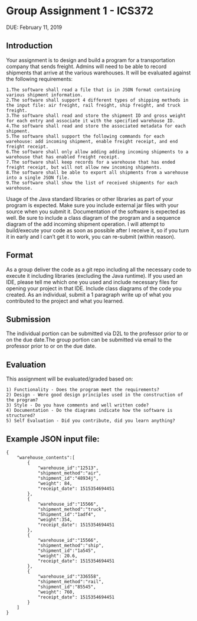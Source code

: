 # Group Assignment 1 - ICS372
DUE: February 11, 2019

## Introduction
Your assignment is to design and build a program for a transportation company that sends freight. Admins will need to be able to record shipments that arrive at the various warehouses.  It will be evaluated against the following requirements:
```
1.The software shall read a file that is in JSON format containing various shipment information.
2.The software shall support 4 different types of shipping methods in the input file: air freight, rail freight, ship freight, and truck freight.
3.The software shall read and store the shipment ID and gross weight for each entry and associate it with the specified warehouse ID.
4.The software shall read and store the associated metadata for each shipment.
5.The software shall support the following commands for each warehouse: add incoming shipment, enable freight receipt, and end freight receipt.
6.The software shall only allow adding adding incoming shipments to a warehouse that has enabled freight receipt.
7.The software shall keep records for a warehouse that has ended freight receipt, but will not allow new incoming shipments.
8.The software shall be able to export all shipments from a warehouse into a single JSON file.
9.The software shall show the list of received shipments for each warehouse.
```

Usage of the Java standard libraries or other libraries as part of your program is expected.  Make sure you include external jar files with your source when you submit it.  Documentation of the software is expected as well.  Be sure to include a class diagram of the program and a sequence diagram of the add incoming shipment operation.  I will attempt to build/execute your code as soon as possible after I receive it, so if you turn it in early and I can’t get it to work, you can re-submit (within reason).

## Format
As a group deliver the code as a git repo including all the necessary code to execute it including libraries (excluding the Java runtime).  If you used an IDE, please tell me which one you used and include necessary files for opening your project in that IDE.  Include class diagrams of the code you created.  As an individual, submit a 1 paragraph write up of what you contributed to the project and what you learned.  

## Submission
The individual portion can be submitted via D2L to the professor prior to or on the due date.The group portion can be submitted via email to the professor prior to or on the due date.

## Evaluation
This assignment will be evaluated/graded based on:
```
1) Functionality - Does the program meet the requirements?
2) Design - Were good design principles used in the construction of the program?
3) Style - Do you have comments and well written code?
4) Documentation - Do the diagrams indicate how the software is structured?
5) Self Evaluation - Did you contribute, did you learn anything?
```

## Example JSON input file:
```
{   
	"warehouse_contents":[
		{         
			"warehouse_id":"12513",  
			"shipment_method":"air",         
			"shipment_id":"48934j",  
			"weight": 84,  
			"receipt_date": 1515354694451      
		},      
		{         
			"warehouse_id":"15566",  
			"shipment_method":"truck",         
			"Shipment_id":"1adf4",  
			"weight":354,  
			"receipt_date": 1515354694451      
		},  
		{         
			"warehouse_id":"15566",  
			"shipment_method":"ship",         
			"shipment_id":"1a545",  
			"weight": 20.6,  
			"receipt_date": 1515354694451      
		},  
		{         
			"warehouse_id":"336558",  
			"shipment_method":"rail",         
			"shipment_id":"85545",  
			"weight": 760,  
			"receipt_date": 1515354694451      
		}   
	]
}
```